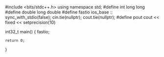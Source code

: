 #include <bits/stdc++.h>
using namespace std;
#define int long long
#define double long double
#define fastio ios_base :: sync_with_stdio(false); cin.tie(nullptr); cout.tie(nullptr);
#define pout cout << fixed << setprecision(10)

int32_t main() { fastio;

	return 0;
}
